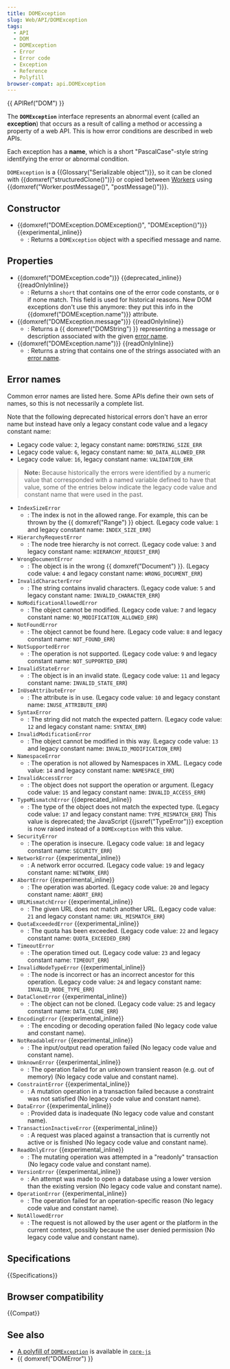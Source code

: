 ```yaml
---
title: DOMException
slug: Web/API/DOMException
tags:
  - API
  - DOM
  - DOMException
  - Error
  - Error code
  - Exception
  - Reference
  - Polyfill
browser-compat: api.DOMException
---
```

{{ APIRef("DOM") }}

The **`DOMException`** interface represents an abnormal event (called an **exception**) that occurs as a result of calling a method or accessing a property of a web API. This is how error conditions are described in web APIs.

Each exception has a **name**, which is a short "PascalCase"-style string identifying the error or abnormal condition.

`DOMException` is a {{Glossary("Serializable object")}}, so it can be cloned with {{domxref("structuredClone()")}} or copied between [Workers](/en-US/docs/Web/API/Worker) using {{domxref("Worker.postMessage()", "postMessage()")}}.

## Constructor

- {{domxref("DOMException.DOMException()", "DOMException()")}} {{experimental_inline}}
  - : Returns a `DOMException` object with a specified message and name.

## Properties

- {{domxref("DOMException.code")}} {{deprecated_inline}} {{readOnlyInline}}
  - : Returns a `short` that contains one of the error code constants, or `0` if none match. This field is used for historical reasons. New DOM exceptions don't use this anymore: they put this info in the {{domxref("DOMException.name")}} attribute.
- {{domxref("DOMException.message")}} {{readOnlyInline}}
  - : Returns a {{ domxref("DOMString") }} representing a message or description associated with the given [error name](#error_names).
- {{domxref("DOMException.name")}} {{readOnlyInline}}
  - : Returns a string that contains one of the strings associated with an [error name](#error_names).

## Error names

Common error names are listed here. Some APIs define their own sets of names, so this is not necessarily a complete list.

Note that the following deprecated historical errors don't have an error name but instead have only a legacy constant code value and a legacy constant name:

- Legacy code value: `2`, legacy constant name: `DOMSTRING_SIZE_ERR`
- Legacy code value: `6`, legacy constant name: `NO_DATA_ALLOWED_ERR`
- Legacy code value: `16`, legacy constant name: `VALIDATION_ERR`

> **Note:** Because historically the errors were identified by a numeric value that corresponded with a named variable defined to have that value, some of the entries below indicate the legacy code value and constant name that were used in the past.

- `IndexSizeError`
  - : The index is not in the allowed range. For example, this can be thrown by the {{ domxref("Range") }} object. (Legacy code value: `1` and legacy constant name: `INDEX_SIZE_ERR`)
- `HierarchyRequestError`
  - : The node tree hierarchy is not correct. (Legacy code value: `3` and legacy constant name: `HIERARCHY_REQUEST_ERR`)
- `WrongDocumentError`
  - : The object is in the wrong {{ domxref("Document") }}. (Legacy code value: `4` and legacy constant name: `WRONG_DOCUMENT_ERR`)
- `InvalidCharacterError`
  - : The string contains invalid characters. (Legacy code value: `5` and legacy constant name: `INVALID_CHARACTER_ERR`)
- `NoModificationAllowedError`
  - : The object cannot be modified. (Legacy code value: `7` and legacy constant name: `NO_MODIFICATION_ALLOWED_ERR`)
- `NotFoundError`
  - : The object cannot be found here. (Legacy code value: `8` and legacy constant name: `NOT_FOUND_ERR`)
- `NotSupportedError`
  - : The operation is not supported. (Legacy code value: `9` and legacy constant name: `NOT_SUPPORTED_ERR`)
- `InvalidStateError`
  - : The object is in an invalid state. (Legacy code value: `11` and legacy constant name: `INVALID_STATE_ERR`)
- `InUseAttributeError`
  - : The attribute is in use. (Legacy code value: `10` and legacy constant name: `INUSE_ATTRIBUTE_ERR`)
- `SyntaxError`
  - : The string did not match the expected pattern. (Legacy code value: `12` and legacy constant name: `SYNTAX_ERR`)
- `InvalidModificationError`
  - : The object cannot be modified in this way. (Legacy code value: `13` and legacy constant name: `INVALID_MODIFICATION_ERR`)
- `NamespaceError`
  - : The operation is not allowed by Namespaces in XML. (Legacy code value: `14` and legacy constant name: `NAMESPACE_ERR`)
- `InvalidAccessError`
  - : The object does not support the operation or argument. (Legacy code value: `15` and legacy constant name: `INVALID_ACCESS_ERR`)
- `TypeMismatchError` {{deprecated_inline}}
  - : The type of the object does not match the expected type. (Legacy code value: `17` and legacy constant name: `TYPE_MISMATCH_ERR`) This value is deprecated; the JavaScript {{jsxref("TypeError")}} exception is now raised instead of a `DOMException` with this value.
- `SecurityError`
  - : The operation is insecure. (Legacy code value: `18` and legacy constant name: `SECURITY_ERR`)
- `NetworkError` {{experimental_inline}}
  - : A network error occurred. (Legacy code value: `19` and legacy constant name: `NETWORK_ERR`)
- `AbortError` {{experimental_inline}}
  - : The operation was aborted. (Legacy code value: `20` and legacy constant name: `ABORT_ERR`)
- `URLMismatchError` {{experimental_inline}}
  - : The given URL does not match another URL. (Legacy code value: `21` and legacy constant name: `URL_MISMATCH_ERR`)
- `QuotaExceededError` {{experimental_inline}}
  - : The quota has been exceeded. (Legacy code value: `22` and legacy constant name: `QUOTA_EXCEEDED_ERR`)
- `TimeoutError`
  - : The operation timed out. (Legacy code value: `23` and legacy constant name: `TIMEOUT_ERR`)
- `InvalidNodeTypeError` {{experimental_inline}}
  - : The node is incorrect or has an incorrect ancestor for this operation. (Legacy code value: `24` and legacy constant name: `INVALID_NODE_TYPE_ERR`)
- `DataCloneError` {{experimental_inline}}
  - : The object can not be cloned. (Legacy code value: `25` and legacy constant name: `DATA_CLONE_ERR`)
- `EncodingError` {{experimental_inline}}
  - : The encoding or decoding operation failed (No legacy code value and constant name).
- `NotReadableError` {{experimental_inline}}
  - : The input/output read operation failed (No legacy code value and constant name).
- `UnknownError` {{experimental_inline}}
  - : The operation failed for an unknown transient reason (e.g. out of memory) (No legacy code value and constant name).
- `ConstraintError` {{experimental_inline}}
  - : A mutation operation in a transaction failed because a constraint was not satisfied (No legacy code value and constant name).
- `DataError` {{experimental_inline}}
  - : Provided data is inadequate (No legacy code value and constant name).
- `TransactionInactiveError` {{experimental_inline}}
  - : A request was placed against a transaction that is currently not active or is finished (No legacy code value and constant name).
- `ReadOnlyError` {{experimental_inline}}
  - : The mutating operation was attempted in a "readonly" transaction (No legacy code value and constant name).
- `VersionError` {{experimental_inline}}
  - : An attempt was made to open a database using a lower version than the existing version (No legacy code value and constant name).
- `OperationError` {{experimental_inline}}
  - : The operation failed for an operation-specific reason (No legacy code value and constant name).
- `NotAllowedError`
  - : The request is not allowed by the user agent or the platform in the current context, possibly because the user denied permission (No legacy code value and constant name).

## Specifications

{{Specifications}}

## Browser compatibility

{{Compat}}

## See also

- [A polyfill of `DOMException`](https://github.com/zloirock/core-js#domexception) is available in [`core-js`](https://github.com/zloirock/core-js)
- {{ domxref("DOMError") }}
